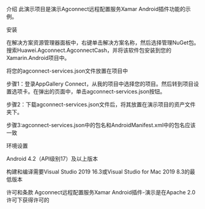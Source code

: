 介绍
此演示项目是演示Agconnect远程配置服务Xamar Android插件功能的示例。

安装

在解决方案资源管理器面板中，右键单击解决方案名称，然后选择管理NuGet包。搜索Huawei.Agconnect.AgconnectCash，并将该软件包安装到您的Xamarin.Android项目中。

将您的agconnect-services.json文件放置在项目中

步骤1：登录AppGallery Connect，从我的项目中选择您的项目。然后转到项目设置选项卡。在弹出的页面中，单击agconnect-services.json按钮。

步骤2：下载agconnect-services.json文件后，将其放置在演示项目的资产文件夹下。

步骤3:agconnect-services.json中的包名和AndroidManifest.xml中的包名应该一致

环境设置

Android 4.2（API级别17）及以上版本

构建和编译需要Visual Studio 2019 16.3或Visual Studio for Mac 2019 8.3的最低版本

许可和条款
Agconnect远程配置服务Xamar Android插件-演示是在Apache 2.0许可下获得许可的